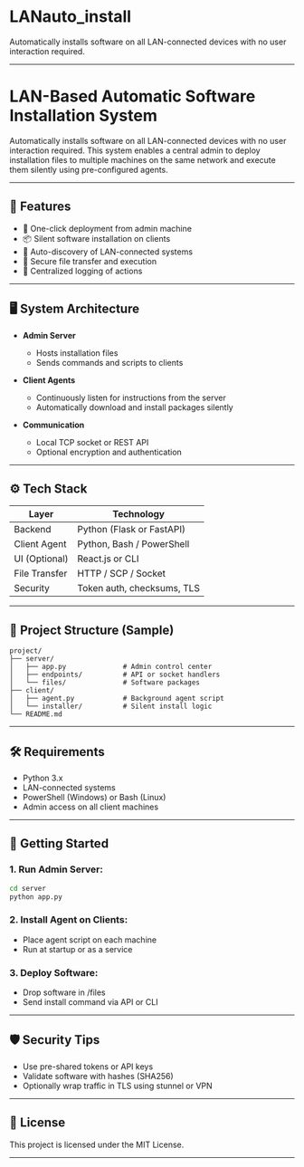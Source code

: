 # LANauto_install
Automatically installs software on all LAN-connected devices with no user interaction required.

---

# LAN-Based Automatic Software Installation System

Automatically installs software on all LAN-connected devices with no user interaction required. This system enables a central admin to deploy installation files to multiple machines on the same network and execute them silently using pre-configured agents.

---

## 🔧 Features

* 🚀 One-click deployment from admin machine
* 📦 Silent software installation on clients
* 🔗 Auto-discovery of LAN-connected systems
* 🔐 Secure file transfer and execution
* 📝 Centralized logging of actions

---

## 🖥️ System Architecture

* **Admin Server**

  * Hosts installation files
  * Sends commands and scripts to clients
* **Client Agents**

  * Continuously listen for instructions from the server
  * Automatically download and install packages silently
* **Communication**

  * Local TCP socket or REST API
  * Optional encryption and authentication

---

## ⚙️ Tech Stack

| Layer         | Technology                 |
| ------------- | -------------------------- |
| Backend       | Python (Flask or FastAPI)  |
| Client Agent  | Python, Bash / PowerShell  |
| UI (Optional) | React.js or CLI            |
| File Transfer | HTTP / SCP / Socket        |
| Security      | Token auth, checksums, TLS |

---

## 📁 Project Structure (Sample)

```
project/
├── server/
│   ├── app.py              # Admin control center
│   ├── endpoints/          # API or socket handlers
│   └── files/              # Software packages
├── client/
│   ├── agent.py            # Background agent script
│   └── installer/          # Silent install logic
└── README.md
```

---

## 🛠️ Requirements

* Python 3.x
* LAN-connected systems
* PowerShell (Windows) or Bash (Linux)
* Admin access on all client machines

---

## 🚀 Getting Started

### 1. Run Admin Server:

```bash
cd server
python app.py
```

### 2. Install Agent on Clients:

* Place agent script on each machine
* Run at startup or as a service

### 3. Deploy Software:

* Drop software in /files
* Send install command via API or CLI

---

## 🛡️ Security Tips

* Use pre-shared tokens or API keys
* Validate software with hashes (SHA256)
* Optionally wrap traffic in TLS using stunnel or VPN

---

## 📃 License

This project is licensed under the MIT License.

---
